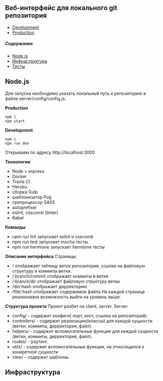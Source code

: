 Веб-интерфейс для локального git репозитория
---------------------

* [Development](https://ya-git-dev.herokuapp.com/)
* [Production](https://ya-git-prod.herokuapp.com/)


##### Содержание
* [Node.js](#node)
* [Инфраструктура](#infrastructure)
* [Тесты](#tests)

<a name="node"><h2>Node.js</h2></a>

Для запуска необходимо указать локальный путь к репозиторию в файле server/config/config.js.

**Production**
```
npm i
npm start
```
**Development**
```
npm i
npm run dev
```
Открываем по адресу http://localhost:3000

**Технологии**
* Node + express
* Docker
* Travis CI
* Heroku
* сборка Gulp
* шаблонизатор Pug
* препроцессор SASS
* autoprefixer
* eslint, csscomb (linter)
* Babel

**Команды**
* npm run lint запускает eslint и csscomb
* npm run test запускает mocha тесты
* npm run hermione запускает hermione тесты

**Описание интерфейса**
Страницы:
* / отображает таблицу веток репозитория, ссылки на файловую структуру и коммиты ветки.
* /:branch/commit отображает коммиты в ветке
* /:branch/dir отображает файловую структуру ветки
* /dir/:hash отображает дирректорию
* /file/:hash отображает содержимое файла
На каждой странице реализована возможность выйти на уровень выше.

**Структура проекта**
Проект разбит на client, server.
Server:
* config/ - содержит конфиги( порт, хост, ссылка на репозиторий).
* controllers/ - содержит реализацию(классы) для каждой сущности (ветки, коммиты, дирректория, файл).
* helpers/ - содержит вспомогательные функции для каждой сущности (ветки, коммиты, дирректория, файл).
* routes/ - роутинг.
* utils/ - содержит вспомогательные функции, не относящиеся к конкретной сущности
* view/ - содержит шаблоны.

<a name="infrastructure"><h2>Инфраструктура</h2></a>
